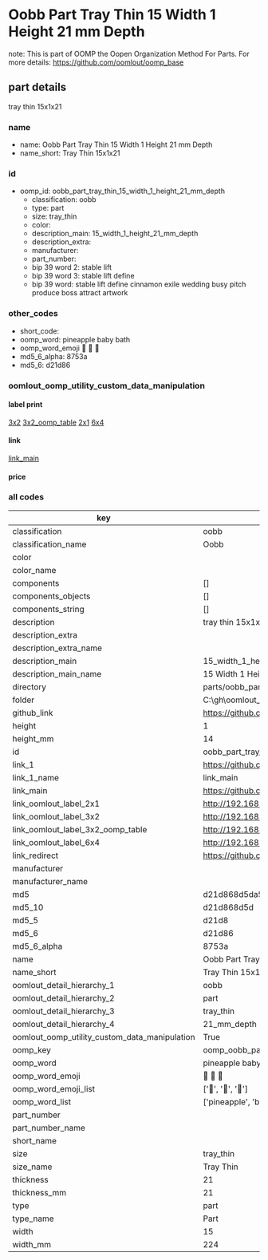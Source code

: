 # Oobb Part Tray Thin 15 Width 1 Height 21 mm Depth  

note: This is part of OOMP the Oopen Organization Method For Parts. For more details: https://github.com/oomlout/oomp_base

##  part details
  



tray thin 15x1x21



### name
* name: Oobb Part Tray Thin 15 Width 1 Height 21 mm Depth
* name_short: Tray Thin 15x1x21 
### id
* oomp_id: oobb_part_tray_thin_15_width_1_height_21_mm_depth
  * classification: oobb
  * type: part
  * size: tray_thin
  * color: 
  * description_main: 15_width_1_height_21_mm_depth
  * description_extra: 
  * manufacturer: 
  * part_number: 
  * bip 39 word 2: stable lift
  * bip 39 word 3: stable lift define
  * bip 39 word: stable lift define cinnamon exile wedding busy pitch produce boss attract artwork

### other_codes
* short_code: 
* oomp_word: pineapple baby bath
* oomp_word_emoji :pineapple: :baby: :bath:
* md5_6_alpha: 8753a
* md5_6: d21d86






### oomlout_oomp_utility_custom_data_manipulation
#### label print
[3x2](http://192.168.1.245:1112/?label=oomp%208753a)
[3x2_oomp_table](http://192.168.1.108:1112/?label=oomp%208753a)
[2x1](http://192.168.1.242:1112/?label=oomp%208753a)
[6x4](http://192.168.1.55:1112/?label=oomp%208753a)    

#### link

[link_main](https://github.com/oomlout/oomlout_oobb_version_4_generated_parts/tree/main/navigation_oomp/oobb/part/tray_thin/15_width_1_height_21_mm_depth/part)                              

#### price







### all codes 
| key | value |  
| --- | --- |  
| classification | oobb |  
| classification_name | Oobb |  
| color |  |  
| color_name |  |  
| components | [] |  
| components_objects | [] |  
| components_string | [] |  
| description | tray thin 15x1x21 |  
| description_extra |  |  
| description_extra_name |  |  
| description_main | 15_width_1_height_21_mm_depth |  
| description_main_name | 15 Width 1 Height 21 mm Depth |  
| directory | parts/oobb_part_tray_thin_15_width_1_height_21_mm_depth |  
| folder | C:\gh\oomlout_oobb_version_4_generated_parts\parts\oobb_part_tray_thin_15_width_1_height_21_mm_depth |  
| github_link | https://github.com/oomlout/oomlout_oomp_part_src/tree/main/parts/oobb_part_tray_thin_15_width_1_height_21_mm_depth |  
| height | 1 |  
| height_mm | 14 |  
| id | oobb_part_tray_thin_15_width_1_height_21_mm_depth |  
| link_1 | https://github.com/oomlout/oomlout_oobb_version_4_generated_parts/tree/main/navigation_oomp/oobb/part/tray_thin/15_width_1_height_21_mm_depth/part |  
| link_1_name | link_main |  
| link_main | https://github.com/oomlout/oomlout_oobb_version_4_generated_parts/tree/main/navigation_oomp/oobb/part/tray_thin/15_width_1_height_21_mm_depth/part |  
| link_oomlout_label_2x1 | http://192.168.1.242:1112/?label=oomp%208753a |  
| link_oomlout_label_3x2 | http://192.168.1.245:1112/?label=oomp%208753a |  
| link_oomlout_label_3x2_oomp_table | http://192.168.1.108:1112/?label=oomp%208753a |  
| link_oomlout_label_6x4 | http://192.168.1.55:1112/?label=oomp%208753a |  
| link_redirect | https://github.com/oomlout/oomlout_oobb_version_4_generated_parts/tree/main/parts/oobb_tray_thin_15_01_21 |  
| manufacturer |  |  
| manufacturer_name |  |  
| md5 | d21d868d5da583e7e3a7d29073205e9e |  
| md5_10 | d21d868d5d |  
| md5_5 | d21d8 |  
| md5_6 | d21d86 |  
| md5_6_alpha | 8753a |  
| name | Oobb Part Tray Thin 15 Width 1 Height 21 mm Depth |  
| name_short | Tray Thin 15x1x21  |  
| oomlout_detail_hierarchy_1 | oobb |  
| oomlout_detail_hierarchy_2 | part |  
| oomlout_detail_hierarchy_3 | tray_thin |  
| oomlout_detail_hierarchy_4 | 21_mm_depth |  
| oomlout_oomp_utility_custom_data_manipulation | True |  
| oomp_key | oomp_oobb_part_tray_thin_15_width_1_height_21_mm_depth |  
| oomp_word | pineapple baby bath |  
| oomp_word_emoji | :pineapple: :baby: :bath: |  
| oomp_word_emoji_list | [':pineapple:', ':baby:', ':bath:'] |  
| oomp_word_list | ['pineapple', 'baby', 'bath'] |  
| part_number |  |  
| part_number_name |  |  
| short_name |  |  
| size | tray_thin |  
| size_name | Tray Thin |  
| thickness | 21 |  
| thickness_mm | 21 |  
| type | part |  
| type_name | Part |  
| width | 15 |  
| width_mm | 224 |  
